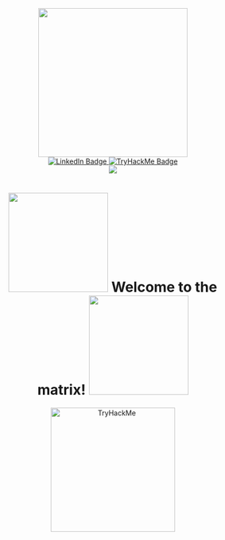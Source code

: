 <div id="header" align="center">
  <img src="https://i.giphy.com/media/v1.Y2lkPTc5MGI3NjExemdydGFjaWhlMDNuajF6bnR4aHF3NmQwZng2NWtra2V0YjAxYnBrdiZlcD12MV9pbnRlcm5hbF9naWZfYnlfaWQmY3Q9cw/gjrYDwbjnK8x36xZIO/giphy.gif" width="300"/>
</div>

<div id="badges" align="center">
  <a href="https://www.linkedin.com/in/yuri-a-474a11202/">
    <img src="https://img.shields.io/badge/LinkedIn-blue?style=for-the-badge&logo=linkedin&logoColor=white" alt="LinkedIn Badge"/>
  </a>
  <a href="https://tryhackme.com/p/revel.andrade">
    <img src="https://img.shields.io/badge/TryHackMe-red?style=for-the-badge&logoColor=white" alt="TryHackMe Badge"/>
  </a>
</div>

<div align="center">
      <img src="https://komarev.com/ghpvc/?username=yuriandrad&style=flat-square&color=blue"/>
</div>

<div align="center">
<h1>
  <img src="https://i.giphy.com/media/v1.Y2lkPTc5MGI3NjExc2t5Y3Z4c25iYW93NzNuazlpNWZpcmpiYmNidWowa2p0NDBoZjFheCZlcD12MV9pbnRlcm5hbF9naWZfYnlfaWQmY3Q9Zw/MC6eSuC3yypCU/giphy.gif" width="200px"/>
  Welcome to the matrix!
  <img src="https://i.giphy.com/media/v1.Y2lkPTc5MGI3NjExc2t5Y3Z4c25iYW93NzNuazlpNWZpcmpiYmNidWowa2p0NDBoZjFheCZlcD12MV9pbnRlcm5hbF9naWZfYnlfaWQmY3Q9Zw/MC6eSuC3yypCU/giphy.gif" width="200px"/>
</h1>
</div>

<div id="thmbadge" align="center">
<img src="https://tryhackme-badges.s3.amazonaws.com/revel.andrade.png" alt="TryHackMe" width="250"/>
</div>
